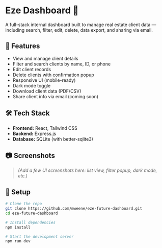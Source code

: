 # Eze Dashboard 🧩

A full-stack internal dashboard built to manage real estate client data — including search, filter, edit, delete, data export, and sharing via email.

## 🚀 Features

- View and manage client details
- Filter and search clients by name, ID, or phone
- Edit client records
- Delete clients with confirmation popup
- Responsive UI (mobile-ready)
- Dark mode toggle
- Download client data (PDF/CSV)
- Share client info via email (coming soon)

## 🛠 Tech Stack

- **Frontend:** React, Tailwind CSS
- **Backend:** Express.js
- **Database:** SQLite (with better-sqlite3)

## 📷 Screenshots

> _(Add a few UI screenshots here: list view, filter popup, dark mode, etc.)_

## 🧪 Setup

```bash
# Clone the repo
git clone https://github.com/mweene/eze-future-dashboard.git
cd eze-future-dashboard

# Install dependencies
npm install

# Start the development server
npm run dev
